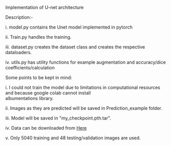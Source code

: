 Implementation of U-net architecture

Description:-


i. model.py contains the Unet model implemented in pytorch

ii. Train.py handles the training.

iii. dataset.py creates the dataset class and creates the respective dataloaders.

iv. utils.py has utility functions for example augmentation and accuracy/dice coefficients/calculation


Some points to be kept in mind:

i. I could not train the model due to limitations in computational resources and because google colab cannot install        
   albumentations library.

ii. Images as they are predicted will be saved in Prediction_example folder.

iii. Model will be saved in "my_checkpoint.pth.tar".

iv. Data can be downloaded from <a href="https://www.kaggle.com/c/carvana-image-masking-challenge">Here</a>

v. Only 5040 training and 48 testing/validation images are used.